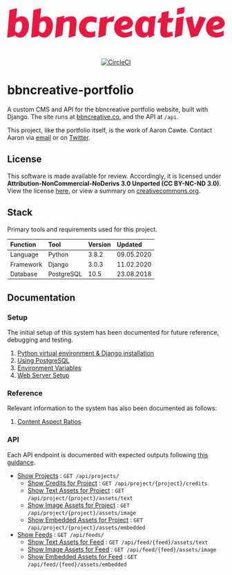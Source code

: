 <p align="center">
  <img src="bbncreative.svg" alt="bbncreative logotype" />
</p>

<br />

<p align="center">
    <a href="https://circleci.com/gh/aaroncawte/bbncreative-portfolio" target="blank" rel="noopener noreferrer">
        <img src="https://circleci.com/gh/aaroncawte/bbncreative-portfolio/tree/master.svg?style=svg&circle-token=dbf29770a59f46187030dc984ae4c03e1f988f42" alt="CircleCI" />
    </a>
</p>

# bbncreative-portfolio

A custom CMS and API for the bbncreative portfolio website, built with Django. The site runs at [bbncreative.co](https://bbncreative.co), and the API at `/api`.

This project, like the portfolio itself, is the work of Aaron Cawte. Contact Aaron via [email](mailto:aaron@bbncreative.co) or on [Twitter](https://twitter.com/aaroncawte).

## License

This software is made available for review. Accordingly, it is licensed under **Attribution-NonCommercial-NoDerivs 3.0 Unported (CC BY-NC-ND 3.0)**. View the license [here](/LICENSE.md), or view a summary on [creativecommons.org](https://creativecommons.org/licenses/by-nc-nd/3.0/).

## Stack

Primary tools and requirements used for this project.

| Function  | Tool       | Version | Updated    |
| :-------- | :--------- | :------ | :--------- |
| Language  | Python     | 3.8.2   | 09.05.2020 |
| Framework | Django     | 3.0.3   | 11.02.2020 |
| Database  | PostgreSQL | 10.5    | 23.08.2018 |

## Documentation

### Setup

The initial setup of this system has been documented for future reference, debugging and testing.

1. [Python virtual environment & Django installation](/docs/setup/virtualenv.md)
2. [Using PostgreSQL](/docs/setup/postgresql.md)
3. [Environment Variables](/docs/setup/envvars.md)
4. [Web Server Setup](/docs/setup/webserver.md)

### Reference

Relevant information to the system has also been documented as follows:

1. [Content Aspect Ratios](/docs/reference/aspect_ratios.md)

### API

Each API endpoint is documented with expected outputs following [this guidance](https://github.com/jamescooke/restapidocs).

* [Show Projects](/docs/api/projects.md) : `GET /api/projects/`
  * [Show Credits for Project](/docs/api/project/credits.md) : `GET /api/project/{project}/credits`
  * [Show Text Assets for Project](/docs/api/project/assets/text.md) : `GET /api/project/{project}/assets/text`
  * [Show Image Assets for Project](/docs/api/project/assets/image.md) : `GET /api/project/{project}/assets/image`
  * [Show Embedded Assets for Project](/docs/api/project/assets/embedded.md) : `GET /api/project/{project}/assets/embedded`
* [Show Feeds](/docs/api/feeds.md) : `GET /api/feeds/`
  * [Show Text Assets for Feed](/docs/api/feed/assets/text.md) : `GET /api/feed/{feed}/assets/text`
  * [Show Image Assets for Feed](/docs/api/feed/assets/image.md) : `GET /api/feed/{feed}/assets/image`
  * [Show Embedded Assets for Feed](/docs/api/feed/assets/embedded.md) : `GET /api/feed/{feed}/assets/embedded`
